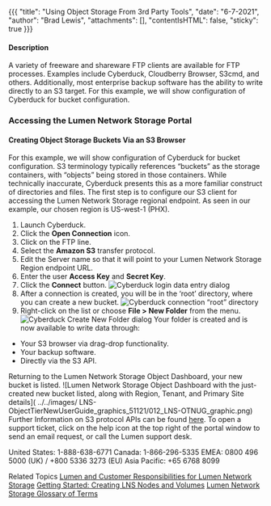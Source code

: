{{{
  "title": "Using Object Storage From 3rd Party Tools",
  "date": "6-7-2021",
  "author": "Brad Lewis",
  "attachments": [],
  "contentIsHTML": false,
  "sticky": true
}}}
#### Description
A variety of freeware and shareware FTP clients are available for FTP processes. Examples include Cyberduck, Cloudberry Browser, S3cmd, and others. Additionally, most enterprise backup software has the ability to write directly to an S3 target. For this example, we will show configuration of Cyberduck for bucket configuration. 

### Accessing the Lumen Network Storage Portal
#### Creating Object Storage Buckets Via an S3 Browser
For this example, we will show configuration of Cyberduck for bucket configuration.
S3 terminology typically references “buckets” as the storage containers, with “objects” being stored in those containers. While technically inaccurate, Cyberduck presents this as a more familiar construct of directories and files. The first step is to configure our S3 client for accessing the Lumen Network Storage regional endpoint. As seen in our example, our chosen region is US-west-1 (PHX).
1. Launch Cyberduck.
2. Click the **Open Connection** icon. 
3. Click on the FTP line.
4. Select the **Amazon S3** transfer protocol. 
5. Edit the Server name so that it will point to your Lumen Network Storage Region endpoint URL.
6. Enter the user **Access Key** and **Secret Key**.
7. Click the **Connect** button. 
![Cyberduck login data entry dialog]( ../../images/LNS-ObjectTierNewUserGuide_graphics_51121/009_LNS-OTNUG_graphic.png)
8. After a connection is created, you will be in the ‘root’ directory, where you can create a new bucket.
![Cyberduck connection “root” directory]( ../../images/LNS-ObjectTierNewUserGuide_graphics_51121/010_LNS-OTNUG_graphic.png)
9. Right-click on the list or choose **File > New Folder** from the menu. 
![Cyberduck Create New Folder dialog]( ../../images/LNS-ObjectTierNewUserGuide_graphics_51121/011_LNS-OTNUG_graphic.png)
Your folder is created and is now available to write data through: 
* Your S3 browser via drag-drop functionality.
* Your backup software.
* Directly via the S3 API.

Returning to the Lumen Network Storage Object Dashboard, your new bucket is listed.
![Lumen Network Storage Object Dashboard with the just-created new bucket listed, along with Region, Tenant, and Primary Site details]( ../../images/ LNS-ObjectTierNewUserGuide_graphics_51121/012_LNS-OTNUG_graphic.png)
Further Information on S3 protocol APIs can be found [here](https://docs.aws.amazon.com/AmazonS3/latest/API/Welcome.html).
To open a support ticket, click on the help icon at the top right of the portal window to send an email request, or call the Lumen support desk.

United States: 1-888-638-6771
Canada: 1-866-296-5335
EMEA: 0800 496 5000 (UK) / +800 5336 3273 (EU) 
Asia Pacific: +65 6768 8099

Related Topics
[Lumen and Customer Responsibilities for Lumen Network Storage]( https://www.ctl.io/knowledge-base/lumen-network-storage/getting-started/lumen-customer-responsibilities/)
[Getting Started: Creating LNS Nodes and Volumes]( https://www.ctl.io/knowledge-base/lumen-network-storage/getting-started/getting-started-creating-cns-nodes-volumes/)
[Lumen Network Storage Glossary of Terms]( https://www.ctl.io/knowledge-base/lumen-network-storage/getting-started/glossary-of-terms/)
